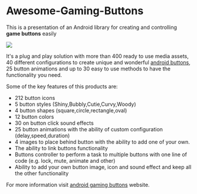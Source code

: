 # Awesome-Gaming-Buttons
This is a presentation of an Android library for creating and controlling <b>game buttons</b> easily

<img src="https://scontent.fath3-4.fna.fbcdn.net/v/t1.0-9/94127896_1923381487794747_8468148200161673216_o.jpg?_nc_cat=107&_nc_sid=8024bb&_nc_ohc=wRqfjCwNOvAAX_X4Lgj&_nc_ht=scontent.fath3-4.fna&oh=a3c33aad297946f06265d1a91d2d496c&oe=5EC09353" />
 

It's a plug and play solution with more than 400 ready to use media assets, 
40 different configurations to create unique and wonderful <a href="https://stavrospap.weebly.com/blog/awesome-gaming-buttons-android-library">android buttons</a>, 25 button
animations and up to 30 easy to use methods to have the functionality you need.

Some of the key features of this products are:

- 212 button icons
- 5 button styles (Shiny,Bubbly,Cutie,Curvy,Woody)
- 4 button shapes (square,circle,rectangle,oval)
- 12 button colors
- 30 on button click sound effects
- 25 button animations with the ability of custom configuration (delay,speed,duration)
- 4 images to place behind button with the ability to add one of your own.
- The ability to link buttons functionality 
- Buttons controller to perform a task to multiple buttons with one line of 
code (e.g. lock, mute, animate and other)
- Ability to add your own button image, icon and sound effect and keep all 
the other functionality

For more information visit <a href="https://stavrospap.weebly.com/blog/awesome-gaming-buttons-android-library">android gaming buttons</a> website.
